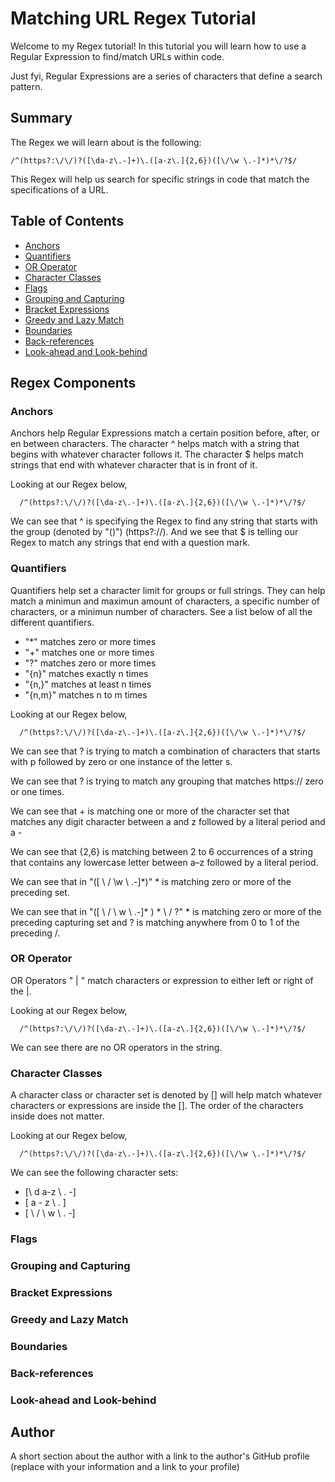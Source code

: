 # Matching URL Regex Tutorial

Welcome to my Regex tutorial! In this tutorial you will learn how to use a Regular Expression to find/match URLs within code.

Just fyi, Regular Expressions are a series of characters that define a search pattern.

## Summary

The Regex we will learn about is the following:

    /^(https?:\/\/)?([\da-z\.-]+)\.([a-z\.]{2,6})([\/\w \.-]*)*\/?$/

This Regex will help us search for specific strings in code that match the specifications of a URL.

## Table of Contents

- [Anchors](#anchors)
- [Quantifiers](#quantifiers)
- [OR Operator](#or-operator)
- [Character Classes](#character-classes)
- [Flags](#flags)
- [Grouping and Capturing](#grouping-and-capturing)
- [Bracket Expressions](#bracket-expressions)
- [Greedy and Lazy Match](#greedy-and-lazy-match)
- [Boundaries](#boundaries)
- [Back-references](#back-references)
- [Look-ahead and Look-behind](#look-ahead-and-look-behind)

## Regex Components

### Anchors

Anchors help Regular Expressions match a certain position before, after, or en between characters. The character ^ helps match with a string that begins with whatever character follows it. The character $ helps match strings that end with whatever character that is in front of it.

Looking at our Regex below, 

      /^(https?:\/\/)?([\da-z\.-]+)\.([a-z\.]{2,6})([\/\w \.-]*)*\/?$/

We can see that ^ is specifying the Regex to find any string that starts with the group (denoted by "()") (https?:\/\/). And we see that $ is telling our Regex to match any strings that end with a question mark.

### Quantifiers

Quantifiers help set a character limit for groups or full strings. They can help match a minimun and maximun amount of characters, a specific number of characters, or a minimun number of characters. See a list below of all the different quantifiers.

- "*" matches zero or more times
- "+" matches one or more times
- "?" matches zero or more times
- "{n}" matches exactly n times
- "{n,}" matches at least n times
- "{n,m}" matches n to m times 

Looking at our Regex below, 

      /^(https?:\/\/)?([\da-z\.-]+)\.([a-z\.]{2,6})([\/\w \.-]*)*\/?$/

We can see that ? is trying to match a combination of characters that starts with p followed by zero or one instance of the letter s. 

We can see that ? is trying to match any grouping that matches https:// zero or one times.

We can see that + is matching one or more of the character set that matches any digit character between a and z followed by a literal period and a - 

We can see that {2,6} is matching between 2 to 6 occurrences of a string that contains any lowercase letter between a–z followed by a literal period.

We can see that in "([ \ / \w \ .-]*)" * is matching zero or more of the preceding set.

We can see that in "([ \ / \ w \ .-]* ) * \ / ?" * is matching zero or more of the preceding capturing set and ? is matching anywhere from 0 to 1 of the preceding /.

### OR Operator

OR Operators " | " match characters or expression to either left or right of the |.

Looking at our Regex below, 

      /^(https?:\/\/)?([\da-z\.-]+)\.([a-z\.]{2,6})([\/\w \.-]*)*\/?$/

We can see there are no OR operators in the string.

### Character Classes

A character class or character set is denoted by [] will help match whatever characters or expressions are inside the []. The order of the characters inside does not matter.

Looking at our Regex below, 

      /^(https?:\/\/)?([\da-z\.-]+)\.([a-z\.]{2,6})([\/\w \.-]*)*\/?$/

We can see the following character sets:

* [\ d a-z \ . -]
* [ a - z \ . ]
* [ \ / \ w \ . -]


### Flags

### Grouping and Capturing

### Bracket Expressions

### Greedy and Lazy Match

### Boundaries

### Back-references

### Look-ahead and Look-behind

## Author

A short section about the author with a link to the author's GitHub profile (replace with your information and a link to your profile)
